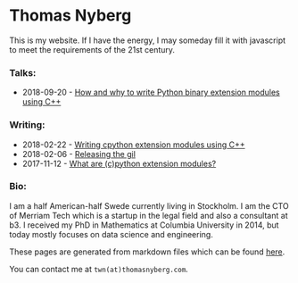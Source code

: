 # Thomas Nyberg

This is my website. If I have the energy, I may someday fill it with javascript
to meet the requirements of the 21st century.

### Talks:

* 2018-09-20 - [How and why to write Python binary extension modules using C++](https://www.youtube.com/watch?v=LbiozBn9v6Y)

### Writing:

* 2018-02-22 - [Writing cpython extension modules using C++](https://thomasnyberg.com/cpp_extension_modules.html)
* 2018-02-06 - [Releasing the gil](https://thomasnyberg.com/releasing_the_gil.html)
* 2017-11-12 - [What are (c)python extension modules?](https://thomasnyberg.com/what_are_extension_modules.html)

### Bio:

I am a half American-half Swede currently living in Stockholm. I am the CTO of
Merriam Tech which is a startup in the legal field and also a consultant at b3.
I received my PhD in Mathematics at Columbia University in 2014, but today
mostly focuses on data science and engineering.

These pages are generated from markdown files which can be found
[here](https://github.com/ApproximateIdentity/website).

You can contact me at `twn(at)thomasnyberg.com`.
